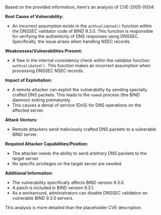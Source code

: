 Based on the provided information, here's an analysis of CVE-2005-0034:

**Root Cause of Vulnerability:**
- An incorrect assumption exists in the `authvalidated()` function within the DNSSEC validator code of BIND 9.3.0. This function is responsible for verifying the authenticity of DNS responses using DNSSEC. Specifically, the issue arises when handling NSEC records.

**Weaknesses/Vulnerabilities Present:**
- A flaw in the internal consistency check within the validator function `authvalidated()`. This function makes an incorrect assumption when processing DNSSEC NSEC records.

**Impact of Exploitation:**
- A remote attacker can exploit the vulnerability by sending specially crafted DNS packets. This leads to the `named` process (the BIND daemon) exiting prematurely.
- This causes a denial of service (DoS) for DNS operations on the affected server.

**Attack Vectors:**
- Remote attackers send maliciously crafted DNS packets to a vulnerable BIND server.

**Required Attacker Capabilities/Position:**
- The attacker needs the ability to send arbitrary DNS packets to the target server.
- No specific privileges on the target server are needed.

**Additional Information:**
- The vulnerability specifically affects BIND version 9.3.0.
- A patch is included in BIND version 9.3.1.
- As a workaround, administrators can disable DNSSEC validation on vulnerable BIND 9.3.0 servers.

This analysis is more detailed than the placeholder CVE description.